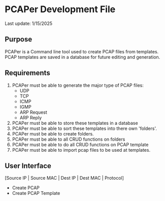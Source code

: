 # PCAPer Development File
Last update: 1/15/2025

## Purpose
PCAPer is a Command line tool used to create PCAP files from templates. PCAP templates are saved in a database for future editing and generation.

## Requirements
1. PCAPer must be able to generate the major type of PCAP files:
    - UDP
    - TCP
    - ICMP
    - IGMP
    - ARP Request
    - ARP Reply
2. PCAPer must be able to store these templates in a database
3. PCAPer must be able to sort these templates into there own 'folders'.
4. PCAPer must be able to create folders. 
5. PCAPer must be able to all CRUD functions on folders
6. PCAPer must be able to do all CRUD functions on PCAP template
7. PCAPer must be able to import pcap files to be used at templates. 

## User Interface
[Source IP | Source MAC | Dest IP | Dest MAC | Protocol]
- Create PCAP
- Create PCAP Template